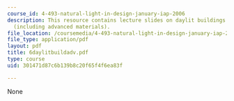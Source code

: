 ```yaml
---
course_id: 4-493-natural-light-in-design-january-iap-2006
description: This resource contains lecture slides on daylit buildings and technologies
  (including advanced materials).
file_location: /coursemedia/4-493-natural-light-in-design-january-iap-2006/301471d87c6b139b8c20f65f4f6ea83f_6daylitbuildadv.pdf
file_type: application/pdf
layout: pdf
title: 6daylitbuildadv.pdf
type: course
uid: 301471d87c6b139b8c20f65f4f6ea83f

---
```

None